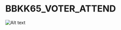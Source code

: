 # BBKK65_VOTER_ATTEND

![Alt text](./blob/main/Period_SumVote5zone.png?raw=true "BKK Election 2565 Voter Attended")
